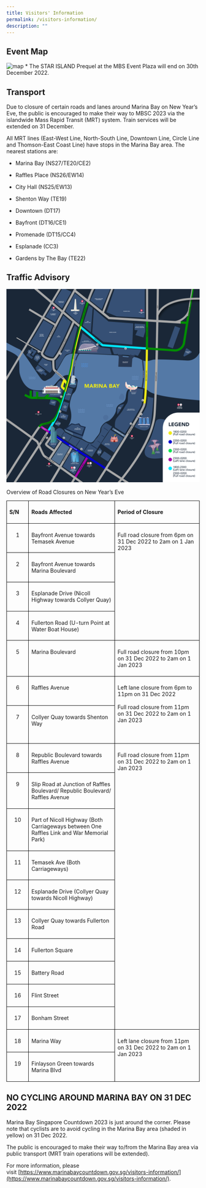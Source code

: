 ```yaml
---
title: Visitors' Information
permalink: /visitors-information/
description: ""
---
```

## Event Map

![map](/images/mapv1.jpeg)
\* The STAR ISLAND Prequel at the MBS Event Plaza will end on 30th December 2022.

  

## Transport

Due to closure of certain roads and lanes around Marina Bay on New Year’s Eve, the public is encouraged to make their way to MBSC 2023 via the islandwide Mass Rapid Transit (MRT) system. Train services will be extended on 31 December.

All MRT lines (East-West Line, North-South Line, Downtown Line, Circle Line and Thomson-East Coast Line) have stops in the Marina Bay area. The nearest stations are:

* Marina Bay (NS27/TE20/CE2)

* Raffles Place (NS26/EW14)

* City Hall (NS25/EW13)

* Shenton Way (TE19)

* Downtown (DT17)

* Bayfront (DT16/CE1)

* Promenade (DT15/CC4)

* Esplanade (CC3)

* Gardens by The Bay (TE22)

## Traffic Advisory

![](/images/rc.jpeg)

Overview of Road Closures on New Year’s Eve
<table style="border-collapse:collapse;mso-table-layout-alt:fixed;border:none;
 mso-border-alt:solid black 1.0pt;mso-yfti-tbllook:1536;mso-padding-alt:0cm 5.4pt 0cm 5.4pt;
 mso-border-insideh:1.0pt solid black;mso-border-insidev:1.0pt solid black" width="601" cellpadding="0" cellspacing="0" border="1" class="MsoNormalTable"><tbody><tr style="mso-yfti-irow:0;mso-yfti-firstrow:yes"><td style="width:39.0pt;border:solid black 1.0pt;
  padding:5.0pt 5.0pt 5.0pt 5.0pt" valign="top" width="52"><p style="line-height:normal;mso-pagination:none" class="MsoNormal"><b style="mso-bidi-font-weight:normal"><span lang="EN-GB">S/N</span></b></p></td><td style="width:200.25pt;border:solid black 1.0pt;
  border-left:none;mso-border-left-alt:solid black 1.0pt;padding:5.0pt 5.0pt 5.0pt 5.0pt" valign="top" width="267"><p style="line-height:normal;mso-pagination:none" class="MsoNormal"><b style="mso-bidi-font-weight:normal"><span lang="EN-GB">Roads Affected</span></b></p></td><td style="width:211.5pt;border:solid black 1.0pt;
  border-left:none;mso-border-left-alt:solid black 1.0pt;padding:5.0pt 5.0pt 5.0pt 5.0pt" valign="top" width="282"><p style="line-height:normal;mso-pagination:none" class="MsoNormal"><b style="mso-bidi-font-weight:normal"><span lang="EN-GB">Period of Closure</span></b></p></td></tr><tr style="mso-yfti-irow:1;height:21.0pt"><td style="width:39.0pt;border:solid black 1.0pt;
  border-top:none;mso-border-top-alt:solid black 1.0pt;padding:5.0pt 5.0pt 5.0pt 5.0pt;
  height:21.0pt" valign="top" width="52"><p style="text-align:center;line-height:normal;
  mso-pagination:none" align="center" class="MsoNormal"><span lang="EN-GB">1</span></p></td><td style="width:200.25pt;border-top:none;border-left:
  none;border-bottom:solid black 1.0pt;border-right:solid black 1.0pt;
  mso-border-top-alt:solid black 1.0pt;mso-border-left-alt:solid black 1.0pt;
  padding:5.0pt 5.0pt 5.0pt 5.0pt;height:21.0pt" valign="top" width="267"><p style="line-height:normal;mso-pagination:none" class="MsoNormal"><span lang="EN-GB">Bayfront Avenue towards Temasek Avenue</span></p></td><td style="width:211.5pt;border-top:none;
  border-left:none;border-bottom:solid black 1.0pt;border-right:solid black 1.0pt;
  mso-border-top-alt:solid black 1.0pt;mso-border-left-alt:solid black 1.0pt;
  padding:5.0pt 5.0pt 5.0pt 5.0pt;height:21.0pt" valign="top" rowspan="4" width="282"><p style="line-height:normal;mso-pagination:none" class="MsoNormal"><span lang="EN-GB">Full road closure from 6pm on 31 Dec 2022 to 2am on 1 Jan 2023</span></p></td></tr><tr style="mso-yfti-irow:2;height:21.0pt"><td style="width:39.0pt;border:solid black 1.0pt;
  border-top:none;mso-border-top-alt:solid black 1.0pt;padding:5.0pt 5.0pt 5.0pt 5.0pt;
  height:21.0pt" valign="top" width="52"><p style="text-align:center;line-height:normal;
  mso-pagination:none" align="center" class="MsoNormal"><span lang="EN-GB">2</span></p></td><td style="width:200.25pt;border-top:none;border-left:
  none;border-bottom:solid black 1.0pt;border-right:solid black 1.0pt;
  mso-border-top-alt:solid black 1.0pt;mso-border-left-alt:solid black 1.0pt;
  padding:5.0pt 5.0pt 5.0pt 5.0pt;height:21.0pt" valign="top" width="267"><p style="line-height:normal;mso-pagination:none" class="MsoNormal"><span lang="EN-GB">Bayfront Avenue towards Marina Boulevard</span></p></td></tr><tr style="mso-yfti-irow:3;height:21.0pt"><td style="width:39.0pt;border:solid black 1.0pt;
  border-top:none;mso-border-top-alt:solid black 1.0pt;padding:5.0pt 5.0pt 5.0pt 5.0pt;
  height:21.0pt" valign="top" width="52"><p style="text-align:center;line-height:normal;
  mso-pagination:none" align="center" class="MsoNormal"><span lang="EN-GB">3</span></p></td><td style="width:200.25pt;border-top:none;border-left:
  none;border-bottom:solid black 1.0pt;border-right:solid black 1.0pt;
  mso-border-top-alt:solid black 1.0pt;mso-border-left-alt:solid black 1.0pt;
  padding:5.0pt 5.0pt 5.0pt 5.0pt;height:21.0pt" valign="top" width="267"><p style="line-height:normal;mso-pagination:none" class="MsoNormal"><span lang="EN-GB">Esplanade Drive (Nicoll Highway towards Collyer Quay)</span></p></td></tr><tr style="mso-yfti-irow:4;height:21.0pt"><td style="width:39.0pt;border:solid black 1.0pt;
  border-top:none;mso-border-top-alt:solid black 1.0pt;padding:5.0pt 5.0pt 5.0pt 5.0pt;
  height:21.0pt" valign="top" width="52"><p style="text-align:center;line-height:normal;
  mso-pagination:none" align="center" class="MsoNormal"><span lang="EN-GB">4</span></p></td><td style="width:200.25pt;border-top:none;border-left:
  none;border-bottom:solid black 1.0pt;border-right:solid black 1.0pt;
  mso-border-top-alt:solid black 1.0pt;mso-border-left-alt:solid black 1.0pt;
  padding:5.0pt 5.0pt 5.0pt 5.0pt;height:21.0pt" valign="top" width="267"><p style="line-height:normal;mso-pagination:none" class="MsoNormal"><span lang="EN-GB">Fullerton Road (U-turn Point at Water Boat House)</span></p></td></tr><tr style="mso-yfti-irow:5"><td style="width:39.0pt;border:solid black 1.0pt;
  border-top:none;mso-border-top-alt:solid black 1.0pt;padding:5.0pt 5.0pt 5.0pt 5.0pt" valign="top" width="52"><p style="text-align:center;line-height:normal;
  mso-pagination:none" align="center" class="MsoNormal"><span lang="EN-GB">5</span></p></td><td style="width:200.25pt;border-top:none;border-left:
  none;border-bottom:solid black 1.0pt;border-right:solid black 1.0pt;
  mso-border-top-alt:solid black 1.0pt;mso-border-left-alt:solid black 1.0pt;
  padding:5.0pt 5.0pt 5.0pt 5.0pt" valign="top" width="267"><p style="line-height:normal;mso-pagination:none" class="MsoNormal"><span lang="EN-GB">Marina Boulevard</span></p></td><td style="width:211.5pt;border-top:none;border-left:
  none;border-bottom:solid black 1.0pt;border-right:solid black 1.0pt;
  mso-border-top-alt:solid black 1.0pt;mso-border-left-alt:solid black 1.0pt;
  padding:5.0pt 5.0pt 5.0pt 5.0pt" valign="top" width="282"><p style="line-height:normal;mso-pagination:none" class="MsoNormal"><span lang="EN-GB">Full road closure from 10pm on 31 Dec 2022 to 2am on 1 Jan 2023</span></p></td></tr><tr style="mso-yfti-irow:6;height:21.0pt"><td style="width:39.0pt;border:solid black 1.0pt;
  border-top:none;mso-border-top-alt:solid black 1.0pt;padding:5.0pt 5.0pt 5.0pt 5.0pt;
  height:21.0pt" valign="top" width="52"><p style="text-align:center;line-height:normal;
  mso-pagination:none" align="center" class="MsoNormal"><span lang="EN-GB">6</span></p></td><td style="width:200.25pt;border-top:none;border-left:
  none;border-bottom:solid black 1.0pt;border-right:solid black 1.0pt;
  mso-border-top-alt:solid black 1.0pt;mso-border-left-alt:solid black 1.0pt;
  padding:5.0pt 5.0pt 5.0pt 5.0pt;height:21.0pt" valign="top" width="267"><p style="line-height:normal;mso-pagination:none" class="MsoNormal"><span lang="EN-GB">Raffles Avenue</span></p></td><td style="width:211.5pt;border-top:none;
  border-left:none;border-bottom:solid black 1.0pt;border-right:solid black 1.0pt;
  mso-border-top-alt:solid black 1.0pt;mso-border-left-alt:solid black 1.0pt;
  padding:5.0pt 5.0pt 5.0pt 5.0pt;height:21.0pt" valign="top" rowspan="2" width="282"><p style="line-height:normal;mso-pagination:none" class="MsoNormal"><span style="mso-bidi-font-weight:bold" lang="EN-GB">Left lane closure</span><span lang="EN-GB"> from 6pm to 11pm on 31 Dec 2022<br><br>Full road closure from 11pm on 31 Dec 2022 to 2am on 1 Jan 2023</span></p><p style="line-height:normal;mso-pagination:none" class="MsoNormal"><span lang="EN-GB">&nbsp;</span></p></td></tr><tr style="mso-yfti-irow:7;height:21.0pt"><td style="width:39.0pt;border:solid black 1.0pt;
  border-top:none;mso-border-top-alt:solid black 1.0pt;padding:5.0pt 5.0pt 5.0pt 5.0pt;
  height:21.0pt" valign="top" width="52"><p style="text-align:center;line-height:normal;
  mso-pagination:none" align="center" class="MsoNormal"><span lang="EN-GB">7</span></p></td><td style="width:200.25pt;border-top:none;border-left:
  none;border-bottom:solid black 1.0pt;border-right:solid black 1.0pt;
  mso-border-top-alt:solid black 1.0pt;mso-border-left-alt:solid black 1.0pt;
  padding:5.0pt 5.0pt 5.0pt 5.0pt;height:21.0pt" valign="top" width="267"><p style="line-height:normal;mso-pagination:none" class="MsoNormal"><span lang="EN-GB">Collyer Quay towards Shenton Way</span></p></td></tr><tr style="mso-yfti-irow:8;height:21.0pt"><td style="width:39.0pt;border:solid black 1.0pt;
  border-top:none;mso-border-top-alt:solid black 1.0pt;padding:5.0pt 5.0pt 5.0pt 5.0pt;
  height:21.0pt" valign="top" width="52"><p style="text-align:center;line-height:normal;
  mso-pagination:none" align="center" class="MsoNormal"><span lang="EN-GB">8</span></p></td><td style="width:200.25pt;border-top:none;border-left:
  none;border-bottom:solid black 1.0pt;border-right:solid black 1.0pt;
  mso-border-top-alt:solid black 1.0pt;mso-border-left-alt:solid black 1.0pt;
  padding:5.0pt 5.0pt 5.0pt 5.0pt;height:21.0pt" valign="top" width="267"><p style="line-height:normal;mso-pagination:none" class="MsoNormal"><span lang="EN-GB">Republic Boulevard towards Raffles Avenue</span></p></td><td style="width:211.5pt;border-top:none;
  border-left:none;border-bottom:solid black 1.0pt;border-right:solid black 1.0pt;
  mso-border-top-alt:solid black 1.0pt;mso-border-left-alt:solid black 1.0pt;
  padding:5.0pt 5.0pt 5.0pt 5.0pt;height:21.0pt" valign="top" rowspan="10" width="282"><p style="line-height:normal;mso-pagination:none" class="MsoNormal"><span lang="EN-GB">Full road closure from 11pm on 31 Dec 2022 to 2am on 1 Jan 2023</span></p></td></tr><tr style="mso-yfti-irow:9;height:21.0pt"><td style="width:39.0pt;border:solid black 1.0pt;
  border-top:none;mso-border-top-alt:solid black 1.0pt;padding:5.0pt 5.0pt 5.0pt 5.0pt;
  height:21.0pt" valign="top" width="52"><p style="text-align:center;line-height:normal;
  mso-pagination:none" align="center" class="MsoNormal"><span lang="EN-GB">9</span></p></td><td style="width:200.25pt;border-top:none;border-left:
  none;border-bottom:solid black 1.0pt;border-right:solid black 1.0pt;
  mso-border-top-alt:solid black 1.0pt;mso-border-left-alt:solid black 1.0pt;
  padding:5.0pt 5.0pt 5.0pt 5.0pt;height:21.0pt" valign="top" width="267"><p style="line-height:normal;mso-pagination:none" class="MsoNormal"><span lang="EN-GB">Slip Road at Junction of Raffles Boulevard/ Republic Boulevard/ Raffles Avenue</span></p></td></tr><tr style="mso-yfti-irow:10;height:21.0pt"><td style="width:39.0pt;border:solid black 1.0pt;
  border-top:none;mso-border-top-alt:solid black 1.0pt;padding:5.0pt 5.0pt 5.0pt 5.0pt;
  height:21.0pt" valign="top" width="52"><p style="text-align:center;line-height:normal;
  mso-pagination:none" align="center" class="MsoNormal"><span lang="EN-GB">10</span></p></td><td style="width:200.25pt;border-top:none;border-left:
  none;border-bottom:solid black 1.0pt;border-right:solid black 1.0pt;
  mso-border-top-alt:solid black 1.0pt;mso-border-left-alt:solid black 1.0pt;
  padding:5.0pt 5.0pt 5.0pt 5.0pt;height:21.0pt" valign="top" width="267"><p style="line-height:normal;mso-pagination:none" class="MsoNormal"><span lang="EN-GB">Part of Nicoll Highway (Both Carriageways between One Raffles Link and War Memorial Park)</span></p></td></tr><tr style="mso-yfti-irow:11;height:21.0pt"><td style="width:39.0pt;border:solid black 1.0pt;
  border-top:none;mso-border-top-alt:solid black 1.0pt;padding:5.0pt 5.0pt 5.0pt 5.0pt;
  height:21.0pt" valign="top" width="52"><p style="text-align:center;line-height:normal;
  mso-pagination:none" align="center" class="MsoNormal"><span lang="EN-GB">11</span></p></td><td style="width:200.25pt;border-top:none;border-left:
  none;border-bottom:solid black 1.0pt;border-right:solid black 1.0pt;
  mso-border-top-alt:solid black 1.0pt;mso-border-left-alt:solid black 1.0pt;
  padding:5.0pt 5.0pt 5.0pt 5.0pt;height:21.0pt" valign="top" width="267"><p style="line-height:normal;mso-pagination:none" class="MsoNormal"><span lang="EN-GB">Temasek Ave (Both Carriageways)</span></p></td></tr><tr style="mso-yfti-irow:12;height:21.0pt"><td style="width:39.0pt;border:solid black 1.0pt;
  border-top:none;mso-border-top-alt:solid black 1.0pt;padding:5.0pt 5.0pt 5.0pt 5.0pt;
  height:21.0pt" valign="top" width="52"><p style="text-align:center;line-height:normal;
  mso-pagination:none" align="center" class="MsoNormal"><span lang="EN-GB">12</span></p></td><td style="width:200.25pt;border-top:none;border-left:
  none;border-bottom:solid black 1.0pt;border-right:solid black 1.0pt;
  mso-border-top-alt:solid black 1.0pt;mso-border-left-alt:solid black 1.0pt;
  padding:5.0pt 5.0pt 5.0pt 5.0pt;height:21.0pt" valign="top" width="267"><p style="line-height:normal;mso-pagination:none" class="MsoNormal"><span lang="EN-GB">Esplanade Drive (Collyer Quay towards Nicoll Highway)</span></p></td></tr><tr style="mso-yfti-irow:13;height:21.0pt"><td style="width:39.0pt;border:solid black 1.0pt;
  border-top:none;mso-border-top-alt:solid black 1.0pt;padding:5.0pt 5.0pt 5.0pt 5.0pt;
  height:21.0pt" valign="top" width="52"><p style="text-align:center;line-height:normal;
  mso-pagination:none" align="center" class="MsoNormal"><span lang="EN-GB">13</span></p></td><td style="width:200.25pt;border-top:none;border-left:
  none;border-bottom:solid black 1.0pt;border-right:solid black 1.0pt;
  mso-border-top-alt:solid black 1.0pt;mso-border-left-alt:solid black 1.0pt;
  padding:5.0pt 5.0pt 5.0pt 5.0pt;height:21.0pt" valign="top" width="267"><p style="line-height:normal;mso-pagination:none" class="MsoNormal"><span lang="EN-GB">Collyer Quay towards Fullerton Road</span></p></td></tr><tr style="mso-yfti-irow:14;height:21.0pt"><td style="width:39.0pt;border:solid black 1.0pt;
  border-top:none;mso-border-top-alt:solid black 1.0pt;padding:5.0pt 5.0pt 5.0pt 5.0pt;
  height:21.0pt" valign="top" width="52"><p style="text-align:center;line-height:normal;
  mso-pagination:none" align="center" class="MsoNormal"><span lang="EN-GB">14</span></p></td><td style="width:200.25pt;border-top:none;border-left:
  none;border-bottom:solid black 1.0pt;border-right:solid black 1.0pt;
  mso-border-top-alt:solid black 1.0pt;mso-border-left-alt:solid black 1.0pt;
  padding:5.0pt 5.0pt 5.0pt 5.0pt;height:21.0pt" valign="top" width="267"><p style="line-height:normal;mso-pagination:none" class="MsoNormal"><span lang="EN-GB">Fullerton Square</span></p></td></tr><tr style="mso-yfti-irow:15;height:21.0pt"><td style="width:39.0pt;border:solid black 1.0pt;
  border-top:none;mso-border-top-alt:solid black 1.0pt;padding:5.0pt 5.0pt 5.0pt 5.0pt;
  height:21.0pt" valign="top" width="52"><p style="text-align:center;line-height:normal;
  mso-pagination:none" align="center" class="MsoNormal"><span lang="EN-GB">15</span></p></td><td style="width:200.25pt;border-top:none;border-left:
  none;border-bottom:solid black 1.0pt;border-right:solid black 1.0pt;
  mso-border-top-alt:solid black 1.0pt;mso-border-left-alt:solid black 1.0pt;
  padding:5.0pt 5.0pt 5.0pt 5.0pt;height:21.0pt" valign="top" width="267"><p style="line-height:normal;mso-pagination:none" class="MsoNormal"><span lang="EN-GB">Battery Road</span></p></td></tr><tr style="mso-yfti-irow:16;height:21.0pt"><td style="width:39.0pt;border:solid black 1.0pt;
  border-top:none;mso-border-top-alt:solid black 1.0pt;padding:5.0pt 5.0pt 5.0pt 5.0pt;
  height:21.0pt" valign="top" width="52"><p style="text-align:center;line-height:normal;
  mso-pagination:none" align="center" class="MsoNormal"><span lang="EN-GB">16</span></p></td><td style="width:200.25pt;border-top:none;border-left:
  none;border-bottom:solid black 1.0pt;border-right:solid black 1.0pt;
  mso-border-top-alt:solid black 1.0pt;mso-border-left-alt:solid black 1.0pt;
  padding:5.0pt 5.0pt 5.0pt 5.0pt;height:21.0pt" valign="top" width="267"><p style="line-height:normal;mso-pagination:none" class="MsoNormal"><span lang="EN-GB">Flint Street</span></p></td></tr><tr style="mso-yfti-irow:17;height:21.0pt"><td style="width:39.0pt;border:solid black 1.0pt;
  border-top:none;mso-border-top-alt:solid black 1.0pt;padding:5.0pt 5.0pt 5.0pt 5.0pt;
  height:21.0pt" valign="top" width="52"><p style="text-align:center;line-height:normal;
  mso-pagination:none" align="center" class="MsoNormal"><span lang="EN-GB">17</span></p></td><td style="width:200.25pt;border-top:none;border-left:
  none;border-bottom:solid black 1.0pt;border-right:solid black 1.0pt;
  mso-border-top-alt:solid black 1.0pt;mso-border-left-alt:solid black 1.0pt;
  padding:5.0pt 5.0pt 5.0pt 5.0pt;height:21.0pt" valign="top" width="267"><p style="line-height:normal;mso-pagination:none" class="MsoNormal"><span lang="EN-GB">Bonham Street</span></p></td></tr><tr style="mso-yfti-irow:18;height:21.0pt"><td style="width:39.0pt;border:solid black 1.0pt;
  border-top:none;mso-border-top-alt:solid black 1.0pt;padding:5.0pt 5.0pt 5.0pt 5.0pt;
  height:21.0pt" valign="top" width="52"><p style="text-align:center;line-height:normal;
  mso-pagination:none" align="center" class="MsoNormal"><span lang="EN-GB">18</span></p></td><td style="width:200.25pt;border-top:none;border-left:
  none;border-bottom:solid black 1.0pt;border-right:solid black 1.0pt;
  mso-border-top-alt:solid black 1.0pt;mso-border-left-alt:solid black 1.0pt;
  padding:5.0pt 5.0pt 5.0pt 5.0pt;height:21.0pt" valign="top" width="267"><p style="line-height:normal;mso-pagination:none" class="MsoNormal"><span lang="EN-GB">Marina Way</span></p></td><td style="width:211.5pt;border-top:none;
  border-left:none;border-bottom:solid black 1.0pt;border-right:solid black 1.0pt;
  mso-border-top-alt:solid black 1.0pt;mso-border-left-alt:solid black 1.0pt;
  padding:5.0pt 5.0pt 5.0pt 5.0pt;height:21.0pt" valign="top" rowspan="2" width="282"><p style="line-height:normal;mso-pagination:none" class="MsoNormal"><span lang="EN-GB">Left lane closure from 11pm on 31 Dec 2022 to 2am on 1 Jan 2023</span></p></td></tr><tr style="mso-yfti-irow:19;mso-yfti-lastrow:yes;height:21.0pt"><td style="width:39.0pt;border:solid black 1.0pt;
  border-top:none;mso-border-top-alt:solid black 1.0pt;padding:5.0pt 5.0pt 5.0pt 5.0pt;
  height:21.0pt" valign="top" width="52"><p style="text-align:center;line-height:normal;
  mso-pagination:none" align="center" class="MsoNormal"><span lang="EN-GB">19</span></p></td><td style="width:200.25pt;border-top:none;border-left:
  none;border-bottom:solid black 1.0pt;border-right:solid black 1.0pt;
  mso-border-top-alt:solid black 1.0pt;mso-border-left-alt:solid black 1.0pt;
  padding:5.0pt 5.0pt 5.0pt 5.0pt;height:21.0pt" valign="top" width="267"><p style="line-height:normal;mso-pagination:none" class="MsoNormal"><span lang="EN-GB">Finlayson Green towards Marina Blvd</span></p></td></tr></tbody></table>
	
## NO CYCLING AROUND MARINA BAY ON 31 DEC 2022

Marina Bay Singapore Countdown 2023 is just around the corner. Please note that cyclists are to avoid cycling in the Marina Bay area (shaded in yellow) on 31 Dec 2022.

The public is encouraged to make their way to/from the Marina Bay area via public transport (MRT train operations will be extended).

For more information, please visit [https://www.marinabaycountdown.gov.sg/visitors-information/](https://www.marinabaycountdown.gov.sg/visitors-information/).